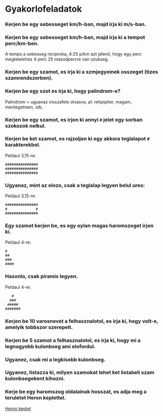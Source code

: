 # Gyakorlofeladatok

### Kerjen be egy sebesseget km/h-ban, majd irja ki m/s-ban.

### Kerjen be egy sebesseget km/h-ban, majd irja ki a tempot perc/km-ben.
A tempo a sebesseg reciproka, 4:25 p/km azt jelenti, hogy egy perc megtetelehez 4 perc 25 masodpercre van szukseg.

### Kerjen be egy szamot, es irja ki a szmjegyeinek osszeget (tizes szamrendszerben).

### Kerjen be egy szot es irja ki, hogy palindrom-e?
Palindrom = ugyanaz visszafele olvasva, pl: retipipiter, magam, mentegetnem, stb. 

### Kerjen be egy szamot, es irjon ki annyi `#` jelet egy sorban szokozok nelkul.

### Kerjen be ket szamot, es rajzoljon ki egy akkora teglalapot `#` karakterekbol.
Peldaul 3,15-re:
```
###############
###############
###############
```
### Ugyanaz, mint az elozo, csak a teglalap legyen belul ures:
Peldaul 3,15-re:
```
###############
#             #
###############
```
### Egy szamot kerjen be, es egy oylan magas haromszoget irjon ki.
Peldaul 4-re:
```
#
##
###
####
```

### Hasonlo, csak piramis legyen.
Peldaul 4-re:
```
   #
  ###
 #####
#######
```
### Kerjen be 10 varosnevet a felhasznalotol, es irja ki, hogy volt-e, amelyik tobbszor szerepelt.

### Kerjen be 5 szamot a felhasznalotol, es irja ki, hogy mi a legnagyobb kulonbseg ami elofordul.

### Ugyanez, csak mi a legkisebb kulonbseg. 

### Ugyanez, listazza ki, milyen szamokat lehet ket listabeli szam kulonbsegekent kihozni.

### Kerje be egy haromszog oldalainak hosszat, es adja meg a teruletet Heron keplettel.
[Heron keplet](https://hu.wikipedia.org/wiki/H%C3%A9r%C3%B3n-k%C3%A9plet) 


